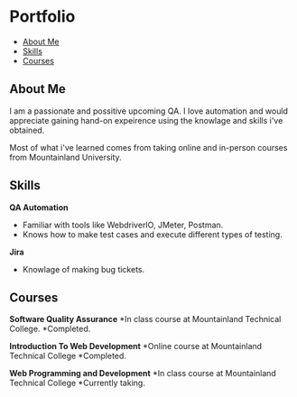 # Portfolio
- [About Me](#about-me)
- [Skills](#skills)
- [Courses](#courses)

## About Me

I am a passionate and possitive upcoming QA. I love automation and would appreciate gaining hand-on expeirence using the knowlage and skills i've obtained.

Most of what i've learned comes from taking online and in-person courses from Mountainland University.

## Skills

__QA Automation__
  * Familiar with tools like WebdriverIO, JMeter, Postman.
  * Knows how to make test cases and execute different types of testing.

__Jira__
  * Knowlage of making bug tickets.

## Courses

__Software Quality Assurance__
*In class course at Mountainland Technical College.
*Completed.

__Introduction To Web Development__
*Online course at Mountainland Technical College
*Completed.

__Web Programming and Development__
*In class course at Mountainland Technical College
*Currently taking.
